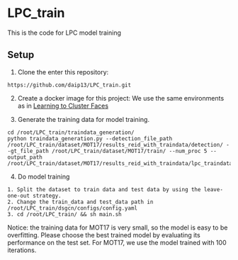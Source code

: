 # LPC_train
This is the code for LPC model training

## Setup
1. Clone the enter this repository:
```
https://github.com/daip13/LPC_train.git
```

2. Create a docker image for this project:
    We use the same environments as in [Learning to Cluster Faces](https://github.com/yl-1993/learn-to-cluster)

3. Generate the training data for model training.
```
cd /root/LPC_train/traindata_generation/
python traindata_generation.py --detection_file_path /root/LPC_train/dataset/MOT17/results_reid_with_traindata/detection/ --gt_file_path /root/LPC_train/dataset/MOT17/train/ --num_proc 5 --output_path /root/LPC_train/dataset/MOT17/results_reid_with_traindata/lpc_traindata/
```

4. Do model training
```
1. Split the dataset to train data and test data by using the leave-one-out strategy.
2. Change the train_data and test_data path in /root/LPC_train/dsgcn/configs/config.yaml
3. cd /root/LPC_train/ && sh main.sh
```

Notice: the training data for MOT17 is very small, so the model is easy to be overfitting. Please choose the best trained model by evaluating its performance on the test set. For MOT17, we use the model trained with 100 iterations. 
